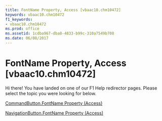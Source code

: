 ```yaml
---
title: FontName Property, Access [vbaac10.chm10472]
keywords: vbaac10.chm10472
f1_keywords:
- vbaac10.chm10472
ms.prod: office
ms.assetid: 1cdba967-dba8-4833-b99c-310a7549b708
ms.date: 06/08/2017
---
```



# FontName Property, Access [vbaac10.chm10472]

Hi there! You have landed on one of our F1 Help redirector pages. Please select the topic you were looking for below.

[CommandButton.FontName Property (Access)](http://msdn.microsoft.com/library/0e1099d3-92fb-a077-9148-e2f64305faee%28Office.15%29.aspx)

[NavigationButton.FontName Property (Access)](http://msdn.microsoft.com/library/52fe8d6b-9631-76b3-f210-e3b98c405549%28Office.15%29.aspx)


